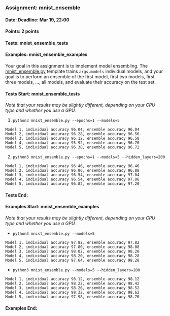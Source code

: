 ### Assignment: mnist_ensemble
#### Date: Deadline: Mar 19, 22:00
#### Points: 2 points
#### Tests: mnist_ensemble_tests
#### Examples: mnist_ensemble_examples

Your goal in this assignment is to implement model ensembling.
The [mnist_ensemble.py](https://github.com/ufal/npfl138/tree/master/labs/03/mnist_ensemble.py)
template trains `args.models` individual models, and your goal is to perform
an ensemble of the first model, first two models, first three models, …, all
models, and evaluate their accuracy on the test set.

#### Tests Start: mnist_ensemble_tests
_Note that your results may be slightly different, depending on your CPU type and whether you use a GPU._

1. `python3 mnist_ensemble.py --epochs=1 --models=5`
```
Model 1, individual accuracy 96.04, ensemble accuracy 96.04
Model 2, individual accuracy 96.28, ensemble accuracy 96.56
Model 3, individual accuracy 96.12, ensemble accuracy 96.58
Model 4, individual accuracy 95.92, ensemble accuracy 96.70
Model 5, individual accuracy 96.38, ensemble accuracy 96.72
```

2. `python3 mnist_ensemble.py --epochs=1 --models=5 --hidden_layers=200`
```
Model 1, individual accuracy 96.46, ensemble accuracy 96.46
Model 2, individual accuracy 96.86, ensemble accuracy 96.88
Model 3, individual accuracy 96.54, ensemble accuracy 97.04
Model 4, individual accuracy 96.54, ensemble accuracy 97.06
Model 5, individual accuracy 96.82, ensemble accuracy 97.20
```
#### Tests End:
#### Examples Start: mnist_ensemble_examples
_Note that your results may be slightly different, depending on your CPU type and whether you use a GPU._

- `python3 mnist_ensemble.py --models=5`
```
Model 1, individual accuracy 97.82, ensemble accuracy 97.82
Model 2, individual accuracy 97.80, ensemble accuracy 98.08
Model 3, individual accuracy 98.02, ensemble accuracy 98.20
Model 4, individual accuracy 98.20, ensemble accuracy 98.28
Model 5, individual accuracy 97.64, ensemble accuracy 98.28
```

- `python3 mnist_ensemble.py --models=5 --hidden_layers=200`
```
Model 1, individual accuracy 98.12, ensemble accuracy 98.12
Model 2, individual accuracy 98.22, ensemble accuracy 98.42
Model 3, individual accuracy 98.26, ensemble accuracy 98.52
Model 4, individual accuracy 98.32, ensemble accuracy 98.62
Model 5, individual accuracy 97.98, ensemble accuracy 98.70
```
#### Examples End:
